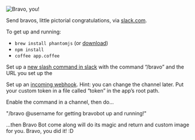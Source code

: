 ![Bravo, you!](https://dl.dropboxusercontent.com/u/379970/bravo.png)

Send bravos, little pictorial congratulations, via [slack.com](https://slack.com/).

To get up and running:

- `brew install phantomjs` (or [download](http://phantomjs.org/download.html))
- `npm install`
- `coffee app.coffee`

Set up a [new slash command in slack](https://trello.slack.com/services/new/slash-commands)
with the command “/bravo” and the URL you set up the 

Set up an [incoming webhook](https://trello.slack.com/services/new/incoming-webhook).
Hint: you can change the channel later. Put your custom token in a file called
“token” in the app’s root path.

Enable the command in a channel, then do…

"/bravo @username for getting bravobot up and running!"

…then Bravo Bot come along will do its magic and return and custom image for
you. Bravo, you did it! :D
